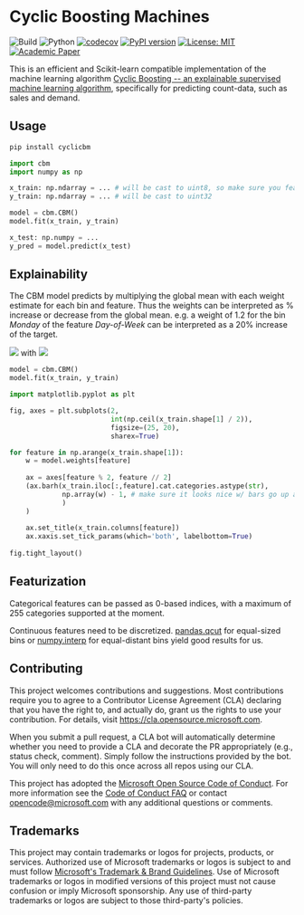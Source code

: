 # Cyclic Boosting Machines

![Build](https://github.com/Microsoft/cbm/actions/workflows/build.yml/badge.svg)
![Python](https://img.shields.io/pypi/pyversions/cyclicbm.svg)
[![codecov](https://codecov.io/gh/microsoft/CBM/branch/main/graph/badge.svg?token=VRppFx2o8v)](https://codecov.io/gh/microsoft/CBM)
[![PyPI version](https://badge.fury.io/py/cyclicbm.svg)](https://badge.fury.io/py/cyclicbm)
[![License: MIT](https://img.shields.io/badge/License-MIT-yellow.svg)](https://opensource.org/licenses/MIT)
[![Academic Paper](https://img.shields.io/badge/academic-paper-7fdcf7)](https://arxiv.org/abs/2002.03425)

This is an efficient and Scikit-learn compatible implementation of the machine learning algorithm [Cyclic Boosting -- an explainable supervised machine learning algorithm](https://arxiv.org/abs/2002.03425), specifically for predicting count-data, such as sales and demand.

## Usage

```bash
pip install cyclicbm
```

```python
import cbm
import numpy as np

x_train: np.ndarray = ... # will be cast to uint8, so make sure you featurize before hand
y_train: np.ndarray = ... # will be cast to uint32

model = cbm.CBM()
model.fit(x_train, y_train)

x_test: np.numpy = ...
y_pred = model.predict(x_test)
```

## Explainability

The CBM model predicts by multiplying the global mean with each weight estimate for each bin and feature. Thus the weights can be interpreted as % increase or decrease from the global mean. e.g. a weight of 1.2 for the bin _Monday_ of the feature _Day-of-Week_ can be interpreted as a 20% increase of the target.

<img src="https://render.githubusercontent.com/render/math?math=\hat{y}_i = \mu \cdot \product^{p}_{j=1} f^k_j"> with <img src="https://render.githubusercontent.com/render/math?math=k = \{x_{j,_i} \in b^k_j \}">

```python
model = cbm.CBM()
model.fit(x_train, y_train)

import matplotlib.pyplot as plt

fig, axes = plt.subplots(2, 
                         int(np.ceil(x_train.shape[1] / 2)),
                         figsize=(25, 20),
                         sharex=True)

for feature in np.arange(x_train.shape[1]):
    w = model.weights[feature]
    
    ax = axes[feature % 2, feature // 2]
    (ax.barh(x_train.iloc[:,feature].cat.categories.astype(str),
             np.array(w) - 1, # make sure it looks nice w/ bars go up and down from zero
             )
    )
    
    ax.set_title(x_train.columns[feature])
    ax.xaxis.set_tick_params(which='both', labelbottom=True)
    
fig.tight_layout()
``` 

## Featurization

Categorical features can be passed as 0-based indices, with a maximum of 255 categories supported at the moment.

Continuous features need to be discretized. [pandas.qcut](https://pandas.pydata.org/docs/reference/api/pandas.qcut.html) for equal-sized bins or [numpy.interp](https://numpy.org/doc/stable/reference/generated/numpy.interp.html) for equal-distant bins yield good results for us.

## Contributing

This project welcomes contributions and suggestions.  Most contributions require you to agree to a
Contributor License Agreement (CLA) declaring that you have the right to, and actually do, grant us
the rights to use your contribution. For details, visit https://cla.opensource.microsoft.com.

When you submit a pull request, a CLA bot will automatically determine whether you need to provide
a CLA and decorate the PR appropriately (e.g., status check, comment). Simply follow the instructions
provided by the bot. You will only need to do this once across all repos using our CLA.

This project has adopted the [Microsoft Open Source Code of Conduct](https://opensource.microsoft.com/codeofconduct/).
For more information see the [Code of Conduct FAQ](https://opensource.microsoft.com/codeofconduct/faq/) or
contact [opencode@microsoft.com](mailto:opencode@microsoft.com) with any additional questions or comments.

## Trademarks

This project may contain trademarks or logos for projects, products, or services. Authorized use of Microsoft 
trademarks or logos is subject to and must follow 
[Microsoft's Trademark & Brand Guidelines](https://www.microsoft.com/en-us/legal/intellectualproperty/trademarks/usage/general).
Use of Microsoft trademarks or logos in modified versions of this project must not cause confusion or imply Microsoft sponsorship.
Any use of third-party trademarks or logos are subject to those third-party's policies.
